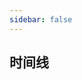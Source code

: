 ```yaml
---
sidebar: false
---
```



## 时间线
<my-timeline :eventList="eventList"></my-timeline>

<script >
export default {
      data(){
        return {
          eventList: [
          '2020-09-27 15:30:00 增加简易计算器、base64编解码工具',
          '2020-07-16 17:17:00 增加websocket测试工具',
          '2020-06-11 15:24:00 增加二维码识别工具',
          '2020-06-09 11:21:00 增加AI/图片通用文本识别工具',
          '2020-06-02 17:20:00 增加URI编码/解码工具',
          '2020-04-29 17:47:00 增加二维码工具',
          '2020-04-05 17:53:00 增加xml格式化工具',
          '2020-02-13 11:00:00 调整常用链接',
          '2019-12-23 17:00:00 添加json格式化工具、md5加密工具',
          '2019-12-03 16:00:00 添加词云组件、hexo博客使用github actions部署',
          '2019-12-01 19:00:00 github actions自动编译部署到oss',
          '2019-12-01 14:00:00 主站改版(使用vuepress+github actions + oss)'
          ]
        };
      }
    }
</script>